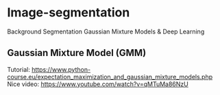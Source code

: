 # Image-segmentation
Background Segmentation Gaussian Mixture Models &amp; Deep Learning


## Gaussian Mixture Model (GMM)

Tutorial: https://www.python-course.eu/expectation_maximization_and_gaussian_mixture_models.php <br>
Nice video: https://www.youtube.com/watch?v=qMTuMa86NzU

